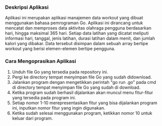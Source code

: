 ### Deskripsi Aplikasi
Aplikasi ini merupakan aplikasi manajemen data workout yang dibuat menggunakan bahasa pemrograman Go. Aplikasi ini dirancang untuk mencatat dan memproses data aktivitas olahraga pengguna berdasarkan hari, hingga maksimal 365 hari. Setiap data latihan yang dicatat meliputi informasi hari, tanggal, jenis latihan, durasi latihan dalam menit, dan jumlah kalori yang dibakar. Data tersebut disimpan dalam sebuah array bertipe workout yang berisi elemen-elemen bertipe pengguna.
### Cara Mengoprasikan Aplikasi
1. Unduh file Go yang tersedia pada repository ini.
2. Pergi ke directory tempat menyimpan file Go yang sudah didownload.
3. Jalankan program dengan mengetikkan perintah "go run <NamaFile>.go" pada cmd di directory tempat menyimpan file Go yang sudah di download.
4. Ketika program sudah berhasil dijalankan akan muncul menu fitur-fitur yang tersedia pada program ini.
5. Setiap nomor 1-10 merepresentasikan fitur yang bisa dijalankan program ini, inputkan nomor fitur yang ingin digunakan.
6. Ketika sudah selesai menggunakan program, ketikkan nomor 10 untuk keluar dari program.
